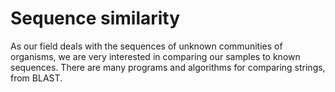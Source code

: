 # Sequence similarity

As our field deals with the sequences of unknown communities of organisms, we are very interested in comparing our samples to known sequences.  There are many programs and algorithms for comparing strings, from BLAST.